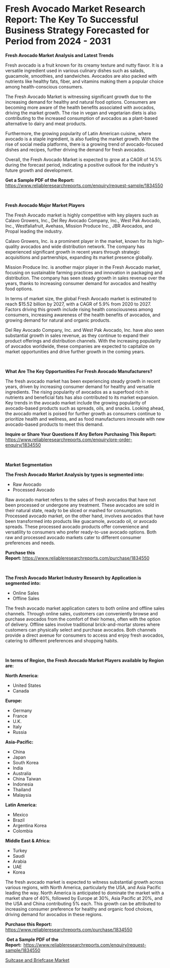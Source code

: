<p><h1>Fresh Avocado Market Research Report: The Key To Successful Business Strategy Forecasted for Period from 2024 - 2031</h1></p><p><strong>Fresh Avocado Market Analysis and Latest Trends</strong></p>
<p><p>Fresh avocado is a fruit known for its creamy texture and nutty flavor. It is a versatile ingredient used in various culinary dishes such as salads, guacamole, smoothies, and sandwiches. Avocados are also packed with nutrients like healthy fats, fiber, and vitamins making them a popular choice among health-conscious consumers.</p><p>The Fresh Avocado Market is witnessing significant growth due to the increasing demand for healthy and natural food options. Consumers are becoming more aware of the health benefits associated with avocados, driving the market growth. The rise in vegan and vegetarian diets is also contributing to the increased consumption of avocados as a plant-based alternative to dairy and meat products.</p><p>Furthermore, the growing popularity of Latin American cuisine, where avocado is a staple ingredient, is also fueling the market growth. With the rise of social media platforms, there is a growing trend of avocado-focused dishes and recipes, further driving the demand for fresh avocados.</p><p>Overall, the Fresh Avocado Market is expected to grow at a CAGR of 14.5% during the forecast period, indicating a positive outlook for the industry's future growth and development.</p></p>
<p><strong>Get a Sample PDF of the Report:&nbsp;</strong> <a href="https://www.reliableresearchreports.com/enquiry/request-sample/1834550">https://www.reliableresearchreports.com/enquiry/request-sample/1834550</a></p>
<p>&nbsp;</p>
<p><strong>Fresh Avocado Major Market Players</strong></p>
<p><p>The Fresh Avocado market is highly competitive with key players such as Calavo Growers, Inc., Del Rey Avocado Company, Inc., West Pak Avocado, Inc., Westfaliafruit, Avehass, Mission Produce Inc., JBR Avocados, and Propal leading the industry. </p><p>Calavo Growers, Inc. is a prominent player in the market, known for its high-quality avocados and wide distribution network. The company has experienced significant growth in recent years through strategic acquisitions and partnerships, expanding its market presence globally. </p><p>Mission Produce Inc. is another major player in the Fresh Avocado market, focusing on sustainable farming practices and innovation in packaging and distribution. The company has seen steady growth in sales revenue over the years, thanks to increasing consumer demand for avocados and healthy food options. </p><p>In terms of market size, the global Fresh Avocado market is estimated to reach $15.52 billion by 2027, with a CAGR of 5.9% from 2020 to 2027. Factors driving this growth include rising health consciousness among consumers, increasing awareness of the health benefits of avocados, and growing demand for natural and organic products. </p><p>Del Rey Avocado Company, Inc. and West Pak Avocado, Inc. have also seen substantial growth in sales revenue, as they continue to expand their product offerings and distribution channels. With the increasing popularity of avocados worldwide, these companies are expected to capitalize on market opportunities and drive further growth in the coming years.</p></p>
<p>&nbsp;</p>
<p><strong>What Are The Key Opportunities For Fresh Avocado Manufacturers?</strong></p>
<p><p>The fresh avocado market has been experiencing steady growth in recent years, driven by increasing consumer demand for healthy and versatile ingredients. The rising popularity of avocados as a superfood rich in nutrients and beneficial fats has also contributed to its market expansion. Key trends in the avocado market include the growing popularity of avocado-based products such as spreads, oils, and snacks. Looking ahead, the avocado market is poised for further growth as consumers continue to prioritize health and wellness, and as food manufacturers innovate with new avocado-based products to meet this demand.</p></p>
<p><strong>Inquire or Share Your Questions If Any Before Purchasing This Report:</strong> <a href="https://www.reliableresearchreports.com/enquiry/pre-order-enquiry/1834550">https://www.reliableresearchreports.com/enquiry/pre-order-enquiry/1834550</a></p>
<p>&nbsp;</p>
<p><strong>Market Segmentation</strong></p>
<p><strong>The Fresh Avocado Market Analysis by types is segmented into:</strong></p>
<p><ul><li>Raw Avocado</li><li>Processed Avocado</li></ul></p>
<p><p>Raw avocado market refers to the sales of fresh avocados that have not been processed or undergone any treatment. These avocados are sold in their natural state, ready to be sliced or mashed for consumption. Processed avocado market, on the other hand, involves avocados that have been transformed into products like guacamole, avocado oil, or avocado spreads. These processed avocado products offer convenience and versatility to consumers who prefer ready-to-use avocado options. Both raw and processed avocado markets cater to different consumer preferences and needs.</p></p>
<p><strong>Purchase this Report:&nbsp;</strong><a href="https://www.reliableresearchreports.com/purchase/1834550">https://www.reliableresearchreports.com/purchase/1834550</a></p>
<p>&nbsp;</p>
<p><strong>The Fresh Avocado Market Industry Research by Application is segmented into:</strong></p>
<p><ul><li>Online Sales</li><li>Offline Sales</li></ul></p>
<p><p>The fresh avocado market application caters to both online and offline sales channels. Through online sales, customers can conveniently browse and purchase avocados from the comfort of their homes, often with the option of delivery. Offline sales involve traditional brick-and-mortar stores where customers can physically select and purchase avocados. Both channels provide a direct avenue for consumers to access and enjoy fresh avocados, catering to different preferences and shopping habits.</p></p>
<p>&nbsp;</p>
<p><strong>In terms of Region, the Fresh Avocado Market Players available by Region are:</strong></p>
<p>
    <p> <strong> North America: </strong>
        <ul>
            <li>United States</li>
            <li>Canada</li>
        </ul>
        </p> 
    <p> <strong> Europe: </strong>
        <ul>
            <li>Germany</li>
            <li>France</li>
            <li>U.K.</li>
            <li>Italy</li>
            <li>Russia</li>
        </ul>
        </p> 
    <p> <strong> Asia-Pacific: </strong>
        <ul>
            <li>China</li>
            <li>Japan</li>
            <li>South Korea</li>
            <li>India</li>
            <li>Australia</li>
            <li>China Taiwan</li>
            <li>Indonesia</li>
            <li>Thailand</li>
            <li>Malaysia</li>
        </ul>
        </p> 
    <p> <strong> Latin America: </strong>
        <ul>
            <li>Mexico</li>
            <li>Brazil</li>
            <li>Argentina Korea</li>
            <li>Colombia</li>
        </ul>
        </p> 
    <p> <strong> Middle East & Africa: </strong>
        <ul>
            <li>Turkey</li>
            <li>Saudi</li>
            <li>Arabia</li>
            <li>UAE</li>
            <li>Korea</li>
        </ul>
    </p>
    </p>
<p><p>The fresh avocado market is expected to witness substantial growth across various regions, with North America, particularly the USA, and Asia Pacific leading the way. North America is anticipated to dominate the market with a market share of 40%, followed by Europe at 30%, Asia Pacific at 20%, and the USA and China contributing 5% each. This growth can be attributed to increasing consumer preference for healthy and organic food choices, driving demand for avocados in these regions.</p></p>
<p><strong>Purchase this Report: </strong><a href="https://www.reliableresearchreports.com/purchase/1834550">https://www.reliableresearchreports.com/purchase/1834550</a></p>
<p>&nbsp;<strong>Get a Sample PDF of the Report:&nbsp;&nbsp;</strong><a href="https://www.reliableresearchreports.com/enquiry/request-sample/1834550">https://www.reliableresearchreports.com/enquiry/request-sample/1834550</a></p>
<p><strong></strong></p>
<p><p><a href="https://github.com/FassouRP/Market-Research-Report-List-3/blob/main/suitcase-and-briefcase-market.md">Suitcase and Briefcase Market</a></p></p>
